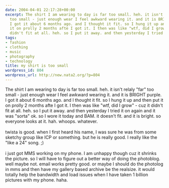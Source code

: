 ```yaml
---
date: 2004-04-01 22:17:28+00:00
excerpt: The shirt I am wearing to day is far too small. heh. it isn't relaly "far"
  too small - just enough wear I feel awkward wearing it. and it is BRIGHT purple.
  I got it about 6 months ago. and I thought it fit. so I hung it up and then put
  it on prolly 2 months afte I got it. I then was like "wtf, did I grow"  - cuz it
  didn't fit at all. heh. so I put it away. and then yesterday I tried it on again...
tags:
- fashion
- clothing
- music
- photography
- technology
title: my shirt is too small
wordpress_id: 804
wordpress_url: http://new.nata2.org/?p=804
---
```


The shirt I am wearing to day is far too small. heh. it isn't relaly "far" too small - just enough wear I feel awkward wearing it. and it is BRIGHT purple. I got it about 6 months ago. and I thought it fit. so I hung it up and then put it on prolly 2 months afte I got it. I then was like "wtf, did I grow"  - cuz it didn't fit at all. heh. so I put it away. and then yesterday I tried it on again and it was "sorta" ok. so I wore it today and BAM. it doesn't fit. and it is bright. so everyone looks at it. hah. whoops. whatever. <br/><br/>twista is good. when I first heard his name, I was sure he was from some sketchy group like ICP or something. but he is really good. I really like the "like a 24" song. ;)<br/><br/>i just got MMS working on my phone. I am unhappy though cuz it shrinks the picture. so I will have to figure out a better way of doing the photoblog. well maybe not. email works pretty good. or maybe I should do the photolog in mms and then have my gallery based archive be the realsize. it would totally help the bandwidth and load issues when I have taken 1 billion pictures with my phone. haha.
